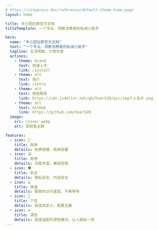 ```yaml
---
# https://vitepress.dev/reference/default-theme-home-page
layout: home

title: 丰小团社群官方文档
titleTemplate: 一个专业、洞察消费者的私域小能手

hero:
  name: "丰小团社群官方文档"
  text: "一个专业、洞察消费者的私域小能手"
  tagline: 生活明朗，万物可爱
  actions:
    - theme: brand
      text: 快速上手
      link: /initall
    - theme: alt
      text: 简介
      link: /intro
    - theme: alt
      text: 微信联系
      link: https://cdn.jsdelivr.net/gh/hxer520/pic/img个人名片.png
    - theme: alt
      text: GitHub
      link: https://github.com/hxer520
  image:
    src: /cover.webp
    alt: 安知鱼主题

features:
  - icon: 🚀
    title: 简单
    details: 免费搭建，简单部署
  - icon: 😃
    title: 易用
    details: 功能丰富，兼容性强
  - icon: 🛡️
    title: 安全
    details: 隐私安全，内容安全
  - icon: ⌛️
    title: 快速
    details: 极致的访问速度，不再等待
  - icon: 🌈
    title: 个性
    details: 高度自定义，配置全量
  - icon: ⚙️
    title: 深色
    details: 高度适配的深色模式，让人眼前一亮
---
```


